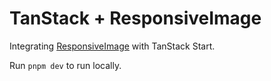 # TanStack + ResponsiveImage

Integrating [ResponsiveImage](https://responsive-image.dev) with TanStack Start.

Run `pnpm dev` to run locally.
